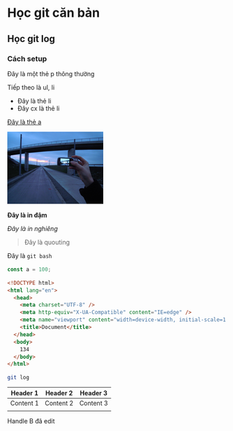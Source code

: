 # Học git căn bản

## Học git log

### Cách setup

Đây là một thẻ p thông thường

Tiếp theo là ul, li

- Đây là thẻ li
- Đây cx là thẻ li

[Đây là thẻ a](google.com)

![Đây là hình ảnh](./Image_created_with_a_mobile_phone.png)

**Đây là in đậm**

_Đây là in nghiêng_

> Đây là quouting

Đây là `git bash`

```js
const a = 100;
```

```html
<!DOCTYPE html>
<html lang="en">
  <head>
    <meta charset="UTF-8" />
    <meta http-equiv="X-UA-Compatible" content="IE=edge" />
    <meta name="viewport" content="width=device-width, initial-scale=1.0" />
    <title>Document</title>
  </head>
  <body>
    134
  </body>
</html>
```

```bash
git log
```

| Header 1  | Header 2  | Header 3  |
| --------- | --------- | --------- |
| Content 1 | Content 2 | Content 3 |
|           |           |           |

Handle B đã edit
